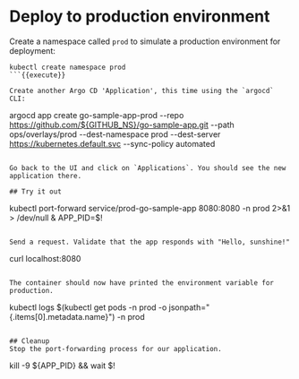 # Deploy to production environment

Create a namespace called `prod` to simulate a production environment for deployment:

```
kubectl create namespace prod
```{{execute}}

Create another Argo CD 'Application', this time using the `argocd` CLI:
```
argocd app create go-sample-app-prod --repo https://github.com/${GITHUB_NS}/go-sample-app.git --path ops/overlays/prod --dest-namespace prod --dest-server https://kubernetes.default.svc --sync-policy automated
```{{execute}}

Go back to the UI and click on `Applications`. You should see the new application there.

## Try it out

```
kubectl port-forward service/prod-go-sample-app 8080:8080 -n prod 2>&1 > /dev/null &
APP_PID=$!
```{{execute}}

Send a request. Validate that the app responds with "Hello, sunshine!"

```
curl localhost:8080
```{{execute}}

The container should now have printed the environment variable for production.

```
kubectl logs $(kubectl get pods -n prod -o jsonpath="{.items[0].metadata.name}") -n prod
```{{execute}}

## Cleanup
Stop the port-forwarding process for our application.

```
kill -9 ${APP_PID} && wait $!
```{{execute}}



